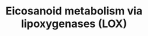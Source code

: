 ---
annotations:
- type: Pathway Ontology
  value: eicosanoid metabolic pathway
- type: Pathway Ontology
  value: lipoxygenase mediated pathway of arachidonic acid metabolism
authors:
- Eoinfahy
- Ryanmiller
- DeSl
- Egonw
- Eweitz
communities:
- Lipids
description: This pathway is inspired by the Lipidmaps>Eicosanoids Pathway expended
  pathway display [https://lipidmaps.org/resources/pathways/vanted.php]. Eicosanoids
  are a large group of compounds metabolised from arachidonic acid (AA), either via
  cyclooxygenases (COX)[https://www.wikipathways.org/index.php/Pathway:WP4347], lipooxygenases(LOX)[https://www.wikipathways.org/index.php/Pathway:WP4348],
  or cytochrome P450 monooxygenases (CYP)[https://www.wikipathways.org/index.php/Pathway:WP4349].
  This pathway visualises the second route, via LOX. Green and orange boxes represent
  receptors, where the orange colour depicts peroxisome-proliferator activating receptors
  (PPARs) potentially activated by the eicosanoids.
last-edited: 2021-05-23
organisms:
- Mus musculus
redirect_from:
- /index.php/Pathway:WP4348
- /instance/WP4348
schema-jsonld:
- '@context': https://schema.org/
  '@id': https://wikipathways.github.io/pathways/WP4348.html
  '@type': Dataset
  creator:
    '@type': Organization
    name: WikiPathways
  description: This pathway is inspired by the Lipidmaps>Eicosanoids Pathway expended
    pathway display [https://lipidmaps.org/resources/pathways/vanted.php]. Eicosanoids
    are a large group of compounds metabolised from arachidonic acid (AA), either
    via cyclooxygenases (COX)[https://www.wikipathways.org/index.php/Pathway:WP4347],
    lipooxygenases(LOX)[https://www.wikipathways.org/index.php/Pathway:WP4348], or
    cytochrome P450 monooxygenases (CYP)[https://www.wikipathways.org/index.php/Pathway:WP4349].
    This pathway visualises the second route, via LOX. Green and orange boxes represent
    receptors, where the orange colour depicts peroxisome-proliferator activating
    receptors (PPARs) potentially activated by the eicosanoids.
  keywords:
  - ''
  - Acox2
  - 15-HETE
  - 8-HETE
  - Cyp4f14
  - PPAR beta
  - 5,12-diHETE
  - 12-epi-LTB4
  - 15-LOX
  - Arachidonic acid
  - Lta4h
  - 15-oxo-LXA4
  - LTE4
  - BLT2
  - 5-HpETE
  - Cyp4a12b
  - PPAR alpha
  - LTB4
  - 12-LOX
  - 11-trans-LTC4
  - 5-HEDH
  - 18-carboxy-
  - EXE4
  - EXC4
  - Alox5
  - 12(R)-HpETE
  - dinor-LTB4
  - LXA4
  - Ggt1
  - 12-HpETE
  - 6-trans-delta-LTB4
  - 5-oxoETE
  - Ptgr2
  - GGT
  - 15-epi-LXB4
  - LTA4
  - 8/15-LOX
  - CYSLT2
  - 15-HpETE
  - 11-trans-LTD4
  - 12/15-LOX
  - 12-HEDH
  - BLT1
  - Alox12
  - LTD4
  - Dpep1
  - Ggt5
  - 11-trans-LTE4
  - TXA3
  - 6-trans-12-epi-delta-LTB4
  - Ptgr1
  - LXB4
  - CYSLT1
  - 12(R)-LOX
  - ALX
  - 15-oxoETE
  - TXB3
  - 12-oxo-LTB4
  - 8-HpETE
  - Ehhadh
  - 20-carboxy-LTB4
  - MBD
  - Hpgd
  - HXEH
  - HXB3
  - LTC4
  - EXD4
  - HXA3
  - TRPV1
  - TRPA1
  - Cyp4a12a
  - Ltc4s
  - Acox3
  - 5-HETE
  - Acaa1a
  - Dpep2
  - 12-HETE
  - Alox15
  - 5,12 DiHETE
  - 15-epi-LXA4
  - Cyp4a10
  - 5-LOX
  - 12-oxoETE
  - 20-hydroxy-LTB4
  - Acox1
  - 13,14-dihydro-
  - Cyp4f18
  license: CC0
  name: Eicosanoid metabolism via lipoxygenases (LOX)
seo: CreativeWork
title: Eicosanoid metabolism via lipoxygenases (LOX)
wpid: WP4348
---